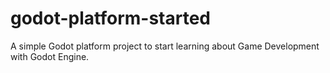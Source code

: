 # godot-platform-started
A simple Godot platform project to start learning about Game Development with Godot Engine.
